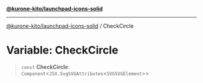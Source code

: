 [**@kurone-kito/launchpad-icons-solid**](../README.md)

***

[@kurone-kito/launchpad-icons-solid](../globals.md) / CheckCircle

# Variable: CheckCircle

> `const` **CheckCircle**: `Component`\<`JSX.SvgSVGAttributes`\<`SVGSVGElement`\>\>
